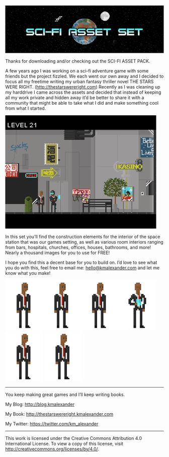 ![My image](https://raw.githubusercontent.com/KMAlexander/ScifiGameAssetSet/master/img/Title.jpg)

Thanks for downloading and/or checking out the SCI-FI ASSET PACK.

A few years ago I was working on a sci-fi adventure game with some friends but the project fizzled. We each went our own away and I decided to focus all my freetime writing my urban fantasy thriller novel THE STARS WERE RIGHT. (http://thestarswereright.com) Recently as I was cleaning up my harddrive I came across the assets and decided that instead of keeping all my work private and hidden away it’d be better to share it with a community that might be able to take what I did and make something cool from what I started.

![My image](https://raw.githubusercontent.com/KMAlexander/ScifiGameAssetSet/master/img/Example.jpg)

In this set you'll find the construction elements for the interior of the space station that was our games setting, as well as various room interiors ranging from bars, hospitals, churches, offices, houses, bathrooms, and more! Nearly a thousand images for you to use for FREE!

I hope you find this a decent base for you to build on. I’d love to see what you do with this, feel free to email me: hello@kmalexander.com and let me know what you make!


![My image](https://raw.githubusercontent.com/KMAlexander/ScifiGameAssetSet/master/img/testWait.gif)![My image](https://raw.githubusercontent.com/KMAlexander/ScifiGameAssetSet/master/img/testCelebration.gif)![My image](https://raw.githubusercontent.com/KMAlexander/ScifiGameAssetSet/master/img/testGrab.gif)![My image](https://raw.githubusercontent.com/KMAlexander/ScifiGameAssetSet/master/img/testHacking.gif)![My image](https://raw.githubusercontent.com/KMAlexander/ScifiGameAssetSet/master/img/testTalk.gif)
![My image](https://raw.githubusercontent.com/KMAlexander/ScifiGameAssetSet/master/img/testUse.gif)

- - - - - - - - - - - - - - - - - - - - -


You keep making great games and I’ll keep writing books.

My Blog: http://blog.kmalexander

My Book: http://thestarswereright.kmalexander.com

My Twitter: https://twitter.com/km_alexander

- - - - - - - - - - - - - - - - - - - - -

This work is licensed under the Creative Commons Attribution 4.0 International License.
To view a copy of this license, visit http://creativecommons.org/licenses/by/4.0/.
